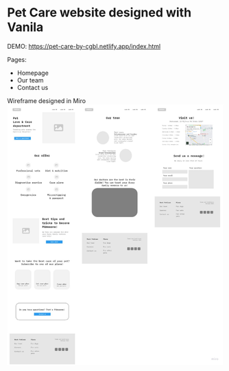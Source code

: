 # Pet Care website designed with Vanila

DEMO: https://pet-care-by-cgbl.netlify.app/index.html

Pages:
- Homepage
- Our team
- Contact us

Wireframe designed in Miro
![wireframe](src/wireframe.jpg)
